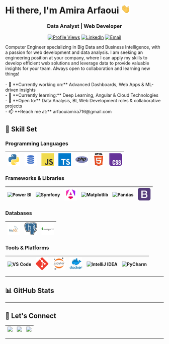<h1>Hi there, I'm Amira Arfaoui <img src="https://raw.githubusercontent.com/ABSphreak/ABSphreak/master/gifs/Hi.gif" width="30px"></h1>
<h3 align="center">Data Analyst | Web Developer </h3>
<div align="center">

[![Profile Views](https://komarev.com/ghpvc/?username=arfaouimira&label=Profile%20views&color=0e75b6&style=flat)](https://github.com/arfaouimira)
[![LinkedIn](https://img.shields.io/badge/LinkedIn-Connect-0A66C2?style=flat&logo=linkedin&logoColor=white)](https://linkedin.com/in/arfaouimira)
[![Email](https://img.shields.io/badge/Email-Contact%20Me-red?style=flat&logo=gmail)](mailto:arfaouiamira716@gmail.com)

</div>
<div align="left">
Computer Engineer specializing in Big Data and Business Intelligence, with a passion for web development and data analysis. I am seeking an engineering position at your company, where
I can apply my skills to develop efficient web solutions and leverage data to provide valuable
insights for your team.  
Always open to collaboration and learning new things!
<br><br>
  - 🔭 **Currently working on:** Advanced Dashboards, Web Apps & ML-driven insights  <br>
  - 🌱 **Currently learning:** Deep Learning, Angular & Cloud Technologies  <br>
  - 💼 **Open to:** Data Analysis, BI, Web Development roles & collaborative projects  <br>
  - 📫 **Reach me at:** arfaouiamira716@gmail.com <br>
</div>

## 🧠 Skill Set

### **Programming Languages**

<img title="Python" alt="Python" width="40px" src="https://raw.githubusercontent.com/github/explore/master/topics/python/python.png" />|<img title="SQL" alt="SQL" width="40px" src="https://raw.githubusercontent.com/github/explore/master/topics/sql/sql.png" />|<img title="JavaScript" alt="JavaScript" width="40px" src="https://raw.githubusercontent.com/github/explore/master/topics/javascript/javascript.png" />|<img title="TypeScript" alt="TypeScript" width="40px" src="https://raw.githubusercontent.com/github/explore/master/topics/typescript/typescript.png" />|<img title="PHP" alt="PHP" width="40px" src="https://raw.githubusercontent.com/github/explore/master/topics/php/php.png" />|<img title="HTML" alt="HTML" width="40px" src="https://raw.githubusercontent.com/github/explore/master/topics/html/html.png" />|<img title="CSS" alt="CSS" width="40px" src="https://raw.githubusercontent.com/github/explore/master/topics/css/css.png" />
|--|--|--|--|--|--|--|

### **Frameworks & Libraries**

<img title="Power BI" alt="Power BI" width="40px" src="https://upload.wikimedia.org/wikipedia/commons/c/cf/New_Power_BI_Logo.svg" />|<img title="Symfony" alt="Symfony" width="40px" src="https://symfony.com/logos/symfony_black_03.svg" />|<img title="Angular" alt="Angular" width="40px" src="https://raw.githubusercontent.com/github/explore/master/topics/angular/angular.png" />|<img src="https://cdn.jsdelivr.net/gh/devicons/devicon/icons/matplotlib/matplotlib-original.svg" width="40" height="40" alt="Matplotlib"/>|<img src="https://cdn.jsdelivr.net/gh/devicons/devicon/icons/pandas/pandas-original.svg" width="40" height="40" alt="Pandas"/>|<img title="Bootstrap" alt="Bootstrap" width="40px" src="https://raw.githubusercontent.com/github/explore/master/topics/bootstrap/bootstrap.png" />
|--|--|--|--|--|--|

### **Databases**

<img title="MySQL" alt="MySQL" width="40px" src="https://raw.githubusercontent.com/github/explore/master/topics/mysql/mysql.png" />|<img title="PostgreSQL" alt="PostgreSQL" width="40px" src="https://raw.githubusercontent.com/github/explore/master/topics/postgresql/postgresql.png" />|<img title="MongoDB" alt="MongoDB" width="40px" src="https://raw.githubusercontent.com/github/explore/master/topics/mongodb/mongodb.png" />
|--|--|--|

### **Tools & Platforms**

<img title="VS Code" alt="VS Code" width="40px" src="https://img.icons8.com/fluent/48/000000/visual-studio-code-2019.png" />|<img title="Git" alt="Git" width="40px" src="https://raw.githubusercontent.com/github/explore/master/topics/git/git.png" />|<img title="Jupyter Notebook" alt="Jupyter" width="40px" src="https://raw.githubusercontent.com/github/explore/master/topics/jupyter-notebook/jupyter-notebook.png" />|<img title="Docker" alt="Docker" width="40px" src="https://raw.githubusercontent.com/github/explore/master/topics/docker/docker.png" />|<img title="IntelliJ IDEA" alt="IntelliJ IDEA" width="40px" src="https://cdn.jsdelivr.net/gh/devicons/devicon/icons/intellij/intellij-original.svg" />|<img title="PyCharm" alt="PyCharm" width="40px" src="https://cdn.jsdelivr.net/gh/devicons/devicon/icons/pycharm/pycharm-original.svg" />
|--|--|--|--|--|--|

---

## 📊 GitHub Stats


---

## 🤝 Let's Connect

<a href="https://www.linkedin.com/in/amiraarfaoui/"><img src="https://cdn2.iconfinder.com/data/icons/social-media-2285/512/1_Linkedin_unofficial_colored_svg-128.png" width="40"></a>|<a href="mailto:arfaouiamira716@gmail.com"><img src="https://img.icons8.com/color/48/000000/gmail--v1.png" width="40"></a>|<a href="https://github.com/arfaouimira"><img src="https://img.icons8.com/material-rounded/48/000000/github.png" width="40"></a>
|--|--|--|

---


